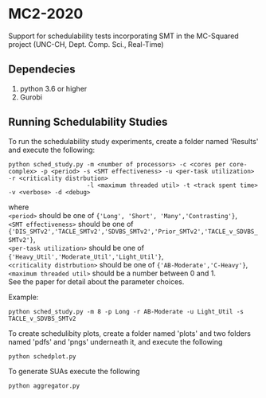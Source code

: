 # MC2-2020
Support for schedulability tests incorporating SMT in the MC-Squared project (UNC-CH, Dept. Comp. Sci., Real-Time)

## Dependecies
1. python 3.6 or higher
2. Gurobi

## Running Schedulability Studies
To run the schedulability study experiments, create a folder named 'Results' and execute the following:
``` shell
python sched_study.py -m <number of processors> -c <cores per core-complex> -p <period> -s <SMT effectiveness> -u <per-task utilization> -r <criticality distrbution>
                      -l <maximum threaded util> -t <track spent time> -v <verbose> -d <debug> 
```
where<br />
`<period>` should be one of `{'Long', 'Short', 'Many','Contrasting'}`,<br />
`<SMT effectiveness>` should be one of `{'DIS_SMTv2','TACLE_SMTv2','SDVBS_SMTv2','Prior_SMTv2','TACLE_v_SDVBS_SMTv2'}`,<br />
`<per-task utilization>` should be one of `{'Heavy_Util','Moderate_Util','Light_Util'}`,<br />
`<criticality distrbution>` should be one of `{'AB-Moderate','C-Heavy'}`,<br />
`<maximum threaded util>` should be a number between 0 and 1.<br />
See the paper for detail about the parameter choices.

Example:
``` shell
python sched_study.py -m 8 -p Long -r AB-Moderate -u Light_Util -s TACLE_v_SDVBS_SMTv2
```

To create schedulibity plots, create a folder named 'plots' and two folders named 'pdfs' and 'pngs' underneath it, and execute the following
``` shell
python schedplot.py
```

To generate SUAs execute the following
``` shell
python aggregator.py
```
